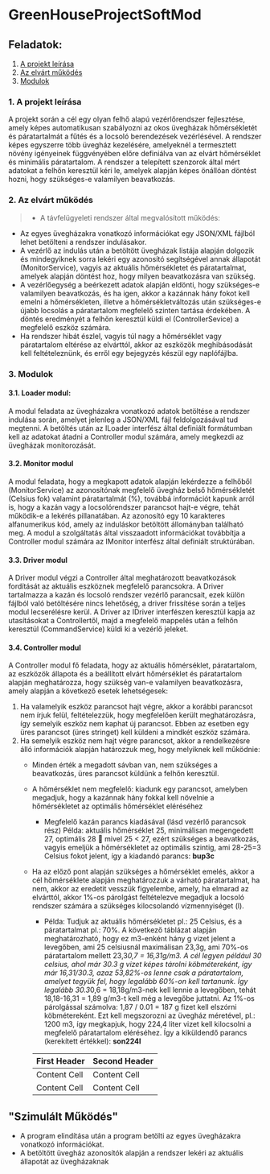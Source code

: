 # GreenHouseProjectSoftMod

## Feladatok:
  1. [A projekt leírása](#a-projekt-leírása)
  2. [Az elvárt működés](#az-elvárt-működés)
  3. [Modulok](#modulok)
    
### 1. A projekt leírása
A projekt során a cél egy olyan felhő alapú vezérlőrendszer fejlesztése, amely képes automatikusan
szabályozni az okos üvegházak hőmérsékletét és páratartalmát a fűtés és a locsoló berendezések
vezérlésével. A rendszer képes egyszerre több üvegház kezelésére, amelyeknél a termesztett növény
igényeinek függvényében előre definiálva van az elvárt hőmérséklet és minimális páratartalom. A
rendszer a telepített szenzorok által mért adatokat a felhőn keresztül kéri le, amelyek alapján képes
önállóan döntést hozni, hogy szükséges-e valamilyen beavatkozás.

### 2. Az elvárt működés
> - A távfelügyeleti rendszer által megvalósított működés:
- Az egyes üvegházakra vonatkozó információkat egy JSON/XML fájlból lehet betölteni a
rendszer indulásakor.
- A vezérlő az indulás után a betöltött üvegházak listája alapján dolgozik és mindegyiknek sorra
lekéri egy azonosító segítségével annak állapotát (MonitorService), vagyis az aktuális
hőmérsékletet és páratartalmat, amelyek alapján döntést hoz, hogy milyen beavatkozásra van
szükség.
- A vezérlőegység a beérkezett adatok alapján eldönti, hogy szükséges-e valamilyen
beavatkozás, és ha igen, akkor a kazánnak hány fokot kell emelni a hőmérsékleten, illetve a
hőmérsékletváltozás után szükséges-e újabb locsolás a páratartalom megfelelő szinten tartása
érdekében. A döntés eredményét a felhőn keresztül küldi el (ControllerSevice) a megfelelő
eszköz számára.
- Ha rendszer hibát észlel, vagyis túl nagy a hőmérséklet vagy páratartalom eltérése az elvárttól,
akkor az eszközök meghibásodását kell feltételeznünk, és erről egy bejegyzés készül egy
naplófájlba.

###  3. Modulok
#### **3.1. Loader modul:**
A modul feladata az üvegházakra vonatkozó adatok betöltése a rendszer indulása során, amelyet
jelenleg a JSON/XML fájl feldolgozásával tud megtenni. A betöltés után az ILoader interfész által
definiált formátumban kell az adatokat átadni a Controller modul számára, amely megkezdi az
üvegházak monitorozását.
#### **3.2. Monitor modul**
A modul feladata, hogy a megkapott adatok alapján lekérdezze a felhőből (MonitorService) az
azonosítónak megfelelő üvegház belső hőmérsékletét (Celsius fok) valamint páratartalmát (%),
továbbá információt kapunk arról is, hogy a kazán vagy a locsolórendszer parancsot hajt-e végre, tehát
működik-e a lekérés pillanatában. Az azonosító egy 10 karakteres alfanumerikus kód, amely az
induláskor betöltött állományban található meg. A modul a szolgáltatás által visszaadott információkat
továbbítja a Controller modul számára az IMonitor interfész által definiált struktúrában.
#### **3.3. Driver modul**
A Driver modul végzi a Controller által meghatározott beavatkozások fordítását az aktuális eszköznek
megfelelő parancsokra. A Driver tartalmazza a kazán és locsoló rendszer vezérlő parancsait, ezek külön
fájlból való betöltésére nincs lehetőség, a driver frissítése során a teljes modul lecserélésre kerül. A
Driver az IDriver interfészen keresztül kapja az utasításokat a Controllertől, majd a megfelelő mappelés
után a felhőn keresztül (CommandService) küldi ki a vezérlő jeleket.
#### **3.4. Controller modul**
A Controller modul fő feladata, hogy az aktuális hőmérséklet, páratartalom, az eszközök állapota és a
beállított elvárt hőmérséklet és páratartalom alapján meghatározza, hogy szükség van-e valamilyen
beavatkozásra, amely alapján a következő esetek lehetségesek:
1. Ha valamelyik eszköz parancsot hajt végre, akkor a korábbi parancsot nem írjuk felül,
feltételezzük, hogy megfelelően került meghatározásra, így semelyik eszköz nem
kaphat új parancsot. Ebben az esetben egy üres parancsot (üres stringet) kell küldeni
a mindkét eszköz számára.
2. Ha semelyik eszköz nem hajt végre parancsot, akkor a rendelkezésre álló információk
alapján határozzuk meg, hogy melyiknek kell működnie:
   * Minden érték a megadott sávban van, nem szükséges a beavatkozás, üres
parancsot küldünk a felhőn keresztül.
   * A hőmérséklet nem megfelelő: kiadunk egy parancsot, amelyben megadjuk,
hogy a kazánnak hány fokkal kell növelnie a hőmérsékletet az optimális
hőmérséklet eléréséhez
        * Megfelelő kazán parancs kiadásával (lásd vezérlő parancsok rész)
Példa: aktuális hőmérséklet 25, minimálisan megengedett 27,
optimális 28  mivel 25 < 27, ezért szükséges a beavatkozás, vagyis
emeljük a hőmérsékletet az optimális szintig, ami 28-25=3 Celsius
fokot jelent, így a kiadandó parancs: **bup3c**
    * Ha az előző pont alapján szükséges a hőmérséklet emelés, akkor a cél
hőmérséklete alapján meghatározzuk a várható páratartalmat, ha nem, akkor
az eredetit vesszük figyelembe, amely, ha elmarad az elvárttól, akkor 1%-os
párolgást feltételezve megadjuk a locsoló rendszer számára a szükséges
kilocsolandó vízmennyiséget (l).
        * Példa: Tudjuk az aktuális hőmérsékletet pl.: 25 Celsius, és a
páratartalmat pl.: 70%. A következő táblázat alapján meghatározható,
hogy ez m3-enként hány g vizet jelent a levegőben, ami 25 celsiusnál
maximálisan 23,3g, ami 70%-os páratartalom mellett 23,3*0,7 =
16,31g/m3. A cél legyen például 30 celsius, ahol már 30.3 g vizet képes
tárolni köbmétereként, így már 16,31/30.3, azaz 53,82%-os lenne csak
a páratartalom, amelyet tegyük fel, hogy legalább 60%-on kell
tartanunk.
Így legalább 30.3*0,6 = 18,18g/m3-nek kell lennie a levegőben, tehát
18,18-16,31 = 1,89 g/m3-t kell még a levegőbe juttatni. Az 1%-os
párolgással számolva: 1,87 / 0.01 = 187 g fizet kell elszórni
köbmétereként. Ezt kell megszorozni az üvegház méretével, pl.: 1200
m3, így megkapjuk, hogy 224,4 liter vizet kell kilocsolni a megfelelő
páratartalom eléréséhez. Így a kiküldendő parancs (kerekített
értékkel): **son224l**

        | First Header  | Second Header |
        | ------------- | ------------- |
        | Content Cell  | Content Cell  |
        | Content Cell  | Content Cell  |









## "Szimulált Működés"

- A program elindítása után a program betölti az egyes üvegházakra vonatkozó információkat.
- A betöltött üvegház azonosítók alapján a rendszer lekéri az aktuális állapotát az üvegházaknak